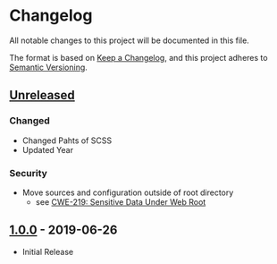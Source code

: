 # Changelog
All notable changes to this project will be documented in this file.

The format is based on [Keep a Changelog](https://keepachangelog.com/en/1.0.0/),
and this project adheres to [Semantic Versioning](https://semver.org/spec/v2.0.0.html).

## [Unreleased]
### Changed
- Changed Pahts of SCSS
- Updated Year
### Security
- Move sources and configuration outside of root directory
    - see [CWE-219: Sensitive Data Under Web Root](https://cwe.mitre.org/data/definitions/219.html)

## [1.0.0] - 2019-06-26
- Initial Release

[Unreleased]: https://github.com/Thejuse/scooterquotes/compare/1.0.0...develop
[1.0.0]: https://github.com/Thejuse/scooterquotes/releases/tag/1.0.0